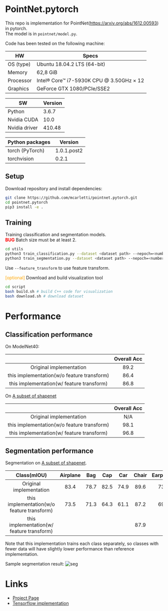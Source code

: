 # PointNet.pytorch

This repo is implementation for PointNet(https://arxiv.org/abs/1612.00593) in pytorch.\
The model is in `pointnet/model.py`.

Code has been tested on the following machine:

| HW        | Specs                                    |
|-----------|------------------------------------------|
| OS (type) | Ubuntu 18.04.2 LTS (64-bit)              |
| Memory    | 62,8 GiB                                 |
| Processor | Intel® Core™ i7-5930K CPU @ 3.50GHz × 12 |
| Graphics  | GeForce GTX 1080/PCIe/SSE2               |

| SW            | Version |
|---------------|---------|
| Python        | 3.6.7   |
| Nvidia CUDA   | 10.0    |
| Nvidia driver | 410.48  |

| Python packages | Version     |
|-----------------|-------------|
| torch (PyTorch) | 1.0.1.post2 |
| torchvision     | 0.2.1       |


## Setup

Download repository and install dependencies:

```bash
git clone https://github.com/mcarletti/pointnet.pytorch.git
cd pointnet.pytorch
pip3 install -e .
```

## Training

Training classification and segmentation models.\
**<span style="color:red">BUG</span>** Batch size must be at least 2.

```bash
cd utils
python3 train_classification.py --dataset <dataset path> --nepoch=<number epochs> --dataset_type <modelnet40 | shapenet>
python3 train_segmentation.py --dataset <dataset path> --nepoch=<number epochs> 
```

Use `--feature_transform` to use feature transform.

<span style="color:orange">[optional]</span> Download and build visualization tool
```bash
cd script
bash build.sh # build C++ code for visualization
bash download.sh # download dataset
```

# Performance

## Classification performance

On ModelNet40:

|  | Overall Acc | 
| :---: | :---: | 
| Original implementation | 89.2 | 
| this implementation(w/o feature transform) | 86.4 | 
| this implementation(w/ feature transform) | 86.8 | 

On [A subset of shapenet](http://web.stanford.edu/~ericyi/project_page/part_annotation/index.html)

|  | Overall Acc | 
| :---: | :---: | 
| Original implementation | N/A | 
| this implementation(w/o feature transform) | 98.1 | 
| this implementation(w/ feature transform) | 96.8 | 

## Segmentation performance

Segmentation on  [A subset of shapenet](http://web.stanford.edu/~ericyi/project_page/part_annotation/index.html).

| Class(mIOU) | Airplane | Bag| Cap|Car|Chair|Earphone|Guitar|Knife|Lamp|Laptop|Motorbike|Mug|Pistol|Rocket|Skateboard|Table
| :---: | :---: | :---: | :---: | :---: | :---: | :---: | :---: | :---: | :---: | :---: | :---: | :---: | :---: | :---: | :---: | :---: | 
| Original implementation |  83.4 | 78.7 | 82.5| 74.9 |89.6| 73.0| 91.5| 85.9| 80.8| 95.3| 65.2| 93.0| 81.2| 57.9| 72.8| 80.6| 
| this implementation(w/o feature transform) | 73.5 | 71.3 | 64.3 | 61.1 | 87.2 | 69.5 | 86.1|81.6| 77.4|92.7|41.3|86.5|78.2|41.2|61.0|81.1|
| this implementation(w/ feature transform) |  |  |  |  | 87.9 |  | | | | | | | | | |81.4|

Note that this implementation trains each class separately, so classes with fewer data will have slightly lower performance than reference implementation.

Sample segmentation result:
![seg](https://raw.githubusercontent.com/fxia22/pointnet.pytorch/master/misc/show3d.png?token=AE638Oy51TL2HDCaeCF273X_-Bsy6-E2ks5Y_BUzwA%3D%3D)

# Links

- [Project Page](http://stanford.edu/~rqi/pointnet/)
- [Tensorflow implementation](https://github.com/charlesq34/pointnet)
